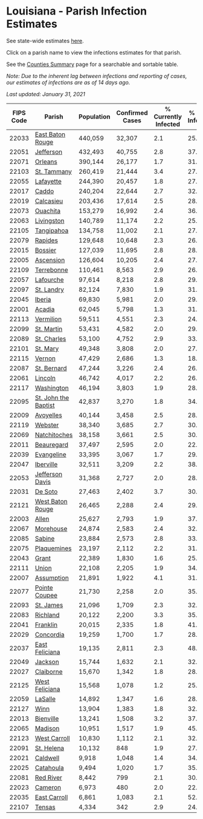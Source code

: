 # Louisiana - Parish Infection Estimates

See state-wide estimates [here](/infections/us-la).

Click on a parish name to view the infections estimates for that parish.

See the [Counties Summary](/infections/summary-counties) page for a searchable and sortable table.

*Note: Due to the inherent lag between infections and reporting of cases, our estimates of infections are as of 14 days ago.*

*Last updated: January 31, 2021*

|   FIPS Code |                                       Parish |   Population |   Confirmed Cases |   % Currently Infected |   % Total Infected |
|-------------|----------------------------------------------|--------------|-------------------|------------------------|--------------------|
|       22033 |         [East Baton Rouge](east-baton-rouge) |      440,059 |            32,307 |                    2.1 |               25.7 |
|       22051 |                       [Jefferson](jefferson) |      432,493 |            40,755 |                    2.8 |               37.7 |
|       22071 |                           [Orleans](orleans) |      390,144 |            26,177 |                    1.7 |               31.0 |
|       22103 |                   [St. Tammany](st.-tammany) |      260,419 |            21,444 |                    3.4 |               27.6 |
|       22055 |                       [Lafayette](lafayette) |      244,390 |            20,457 |                    1.8 |               27.8 |
|       22017 |                               [Caddo](caddo) |      240,204 |            22,644 |                    2.7 |               32.6 |
|       22019 |                       [Calcasieu](calcasieu) |      203,436 |            17,614 |                    2.5 |               28.7 |
|       22073 |                         [Ouachita](ouachita) |      153,279 |            16,992 |                    2.4 |               36.9 |
|       22063 |                     [Livingston](livingston) |      140,789 |            11,174 |                    2.2 |               25.2 |
|       22105 |                     [Tangipahoa](tangipahoa) |      134,758 |            11,002 |                    2.1 |               27.7 |
|       22079 |                           [Rapides](rapides) |      129,648 |            10,648 |                    2.3 |               26.8 |
|       22015 |                           [Bossier](bossier) |      127,039 |            11,695 |                    2.8 |               28.9 |
|       22005 |                       [Ascension](ascension) |      126,604 |            10,205 |                    2.4 |               27.5 |
|       22109 |                     [Terrebonne](terrebonne) |      110,461 |             8,563 |                    2.9 |               26.4 |
|       22057 |                       [Lafourche](lafourche) |       97,614 |             8,218 |                    2.8 |               29.8 |
|       22097 |                     [St. Landry](st.-landry) |       82,124 |             7,830 |                    1.9 |               31.3 |
|       22045 |                             [Iberia](iberia) |       69,830 |             5,981 |                    2.0 |               29.7 |
|       22001 |                             [Acadia](acadia) |       62,045 |             5,798 |                    1.3 |               31.9 |
|       22113 |                       [Vermilion](vermilion) |       59,511 |             4,551 |                    2.3 |               24.6 |
|       22099 |                     [St. Martin](st.-martin) |       53,431 |             4,582 |                    2.0 |               29.6 |
|       22089 |                   [St. Charles](st.-charles) |       53,100 |             4,752 |                    2.9 |               33.6 |
|       22101 |                         [St. Mary](st.-mary) |       49,348 |             3,808 |                    2.0 |               27.0 |
|       22115 |                             [Vernon](vernon) |       47,429 |             2,686 |                    1.3 |               18.0 |
|       22087 |                   [St. Bernard](st.-bernard) |       47,244 |             3,226 |                    2.4 |               26.8 |
|       22061 |                           [Lincoln](lincoln) |       46,742 |             4,017 |                    2.2 |               26.9 |
|       22117 |                     [Washington](washington) |       46,194 |             3,803 |                    1.9 |               28.9 |
|       22095 | [St. John the Baptist](st.-john-the-baptist) |       42,837 |             3,270 |                    1.8 |               34.0 |
|       22009 |                       [Avoyelles](avoyelles) |       40,144 |             3,458 |                    2.5 |               28.0 |
|       22119 |                           [Webster](webster) |       38,340 |             3,685 |                    2.7 |               30.7 |
|       22069 |                 [Natchitoches](natchitoches) |       38,158 |             3,661 |                    2.5 |               30.4 |
|       22011 |                     [Beauregard](beauregard) |       37,497 |             2,595 |                    2.0 |               22.3 |
|       22039 |                     [Evangeline](evangeline) |       33,395 |             3,067 |                    1.7 |               29.9 |
|       22047 |                       [Iberville](iberville) |       32,511 |             3,209 |                    2.2 |               38.3 |
|       22053 |           [Jefferson Davis](jefferson-davis) |       31,368 |             2,727 |                    2.0 |               28.8 |
|       22031 |                           [De Soto](de-soto) |       27,463 |             2,402 |                    3.7 |               30.4 |
|       22121 |         [West Baton Rouge](west-baton-rouge) |       26,465 |             2,288 |                    2.4 |               29.1 |
|       22003 |                               [Allen](allen) |       25,627 |             2,793 |                    1.9 |               37.4 |
|       22067 |                       [Morehouse](morehouse) |       24,874 |             2,583 |                    2.4 |               32.8 |
|       22085 |                             [Sabine](sabine) |       23,884 |             2,573 |                    2.8 |               33.5 |
|       22075 |                   [Plaquemines](plaquemines) |       23,197 |             2,112 |                    2.2 |               31.8 |
|       22043 |                               [Grant](grant) |       22,389 |             1,830 |                    1.6 |               25.3 |
|       22111 |                               [Union](union) |       22,108 |             2,205 |                    1.9 |               34.5 |
|       22007 |                     [Assumption](assumption) |       21,891 |             1,922 |                    4.1 |               31.1 |
|       22077 |               [Pointe Coupee](pointe-coupee) |       21,730 |             2,258 |                    2.0 |               35.5 |
|       22093 |                       [St. James](st.-james) |       21,096 |             1,709 |                    2.3 |               32.4 |
|       22083 |                         [Richland](richland) |       20,122 |             2,200 |                    3.3 |               35.4 |
|       22041 |                         [Franklin](franklin) |       20,015 |             2,335 |                    1.8 |               41.0 |
|       22029 |                       [Concordia](concordia) |       19,259 |             1,700 |                    1.7 |               28.0 |
|       22037 |             [East Feliciana](east-feliciana) |       19,135 |             2,811 |                    2.3 |               48.3 |
|       22049 |                           [Jackson](jackson) |       15,744 |             1,632 |                    2.1 |               32.7 |
|       22027 |                       [Claiborne](claiborne) |       15,670 |             1,342 |                    1.8 |               28.0 |
|       22125 |             [West Feliciana](west-feliciana) |       15,568 |             1,078 |                    1.2 |               25.8 |
|       22059 |                           [LaSalle](lasalle) |       14,892 |             1,347 |                    1.6 |               28.4 |
|       22127 |                                 [Winn](winn) |       13,904 |             1,383 |                    1.8 |               32.5 |
|       22013 |                       [Bienville](bienville) |       13,241 |             1,508 |                    3.2 |               37.7 |
|       22065 |                           [Madison](madison) |       10,951 |             1,517 |                    1.9 |               45.6 |
|       22123 |                 [West Carroll](west-carroll) |       10,830 |             1,112 |                    2.1 |               32.5 |
|       22091 |                     [St. Helena](st.-helena) |       10,132 |               848 |                    1.9 |               27.7 |
|       22021 |                         [Caldwell](caldwell) |        9,918 |             1,048 |                    1.4 |               34.0 |
|       22025 |                       [Catahoula](catahoula) |        9,494 |             1,020 |                    1.7 |               35.9 |
|       22081 |                       [Red River](red-river) |        8,442 |               799 |                    2.1 |               30.7 |
|       22023 |                           [Cameron](cameron) |        6,973 |               480 |                    2.0 |               22.3 |
|       22035 |                 [East Carroll](east-carroll) |        6,861 |             1,083 |                    2.1 |               52.4 |
|       22107 |                             [Tensas](tensas) |        4,334 |               342 |                    2.9 |               24.9 |